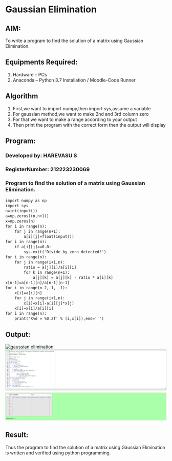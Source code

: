 # Gaussian Elimination

## AIM:
To write a program to find the solution of a matrix using Gaussian Elimination.

## Equipments Required:
1. Hardware – PCs
2. Anaconda – Python 3.7 Installation / Moodle-Code Runner

## Algorithm
1. First,we want to import numpy,then import sys,assume a variable
2. For gaussian method,we want to make 2nd and 3rd column zero
3. For that we want to make a range according to your output
4. Then print the program with the correct form then the output will display

## Program:

### Developed by: HAREVASU S
### RegisterNumber: 212223230069
### Program to find the solution of a matrix using Gaussian Elimination.
```
import numpy as np
import sys
n=int(input())
a=np.zeros((n,n+1))
x=np.zeros(n)
for i in range(n):
    for j in range(n+1):
        a[i][j]=float(input())
for i in range(n):
    if a[i][j]==0.0:
        sys.exit('Divide by zero detected!')
for i in range(n):
    for j in range(i+1,n):
        ratio = a[j][i]/a[i][i]
        for k in range(n+1):
            a[j][k] = a[j][k] - ratio * a[i][k]
x[n-1]=a[n-1][n]/a[n-1][n-1]
for i in range(n-2,-1, -1):
    x[i]=a[i][n]
    for j in range(i+1,n):
        x[i]=x[i]-a[i][j]*x[j]
    x[i]=x[i]/a[i][i]
for i in range(n):
    print('X%d = %0.2f' % (i,x[i]),end=' ') 
```


## Output:
![gaussian elimination]()
![alt text](image.png)

## Result:
Thus the program to find the solution of a matrix using Gaussian Elimination is written and verified using python programming.

